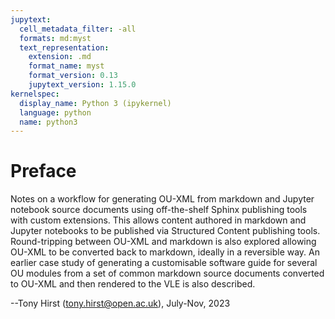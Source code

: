 ```yaml
---
jupytext:
  cell_metadata_filter: -all
  formats: md:myst
  text_representation:
    extension: .md
    format_name: myst
    format_version: 0.13
    jupytext_version: 1.15.0
kernelspec:
  display_name: Python 3 (ipykernel)
  language: python
  name: python3
---
```


# Preface

Notes on a workflow for generating OU-XML from markdown and Jupyter notebook source documents using off-the-shelf Sphinx publishing tools with custom extensions. This allows content authored in markdown and Jupyter notebooks to be published via Structured Content publishing tools. Round-tripping between OU-XML and markdown is also explored allowing OU-XML to be converted back to markdown, ideally in a reversible way. An earlier case study of generating a customisable software guide for several OU modules from a set of common markdown source documents converted to OU-XML and then rendered to the VLE is also described.

--Tony Hirst (tony.hirst@open.ac.uk), July-Nov, 2023
